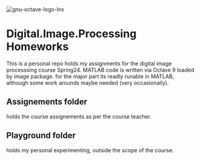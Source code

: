 ![gnu-octave-logo-lnx](https://github.com/taha-mahmoud-ly/Digital.Image.Processing_Homework/assets/52387448/d41fe672-8ed5-4034-8918-6b20c2e2fb1d)

# Digital.Image.Processing Homeworks
This is a personal repo holds my assignments for the digital image processsing course Spring24.
MATLAB code is written via Octave 9 loaded by image package. for the major part its readly runable in MATLAB, although some work arounds maybe needed (very occasionally).

## Assignements folder
holds  the course assignements as per the course teacher.

## Playground folder 
holds my personal experimenting, outside the scope of the course.

